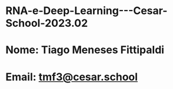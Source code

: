 # RNA-e-Deep-Learning---Cesar-School-2023.02

# Nome: Tiago Meneses Fittipaldi
# Email: tmf3@cesar.school
